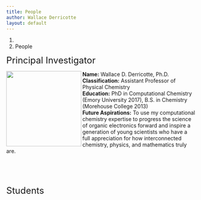 ```yaml
---
title: People
author: Wallace Derricotte
layout: default
---
```


<ol class="breadcrumb">
  <li><a href="/"><i class="fa fa-home"></i></a></li>
  <li class="active">People</li>
</ol>

<font size="5">Principal Investigator</font>

<img src="{{ site.baseurl }}/images/wallace_derricotte.png" align= "left" style="width:200px;height:200px;"/> 
<b>Name:</b> Wallace D. Derricotte, Ph.D.<br>
<b>Classification:</b> Assistant Professor of Physical Chemistry<br>
<b>Education:</b> PhD in Computational Chemistry (Emory University 2017), B.S. in Chemistry (Morehouse College 2013)<br>
<b>Future Aspirations:</b> To use my computational chemistry expertise to progress the science of organic electronics forward and inspire a generation of young scientists who have a full appreciation for how interconnected chemistry, physics, and mathematics truly are. <br> <br> <br> <br> <br> 

<font size="5">Students</font>
